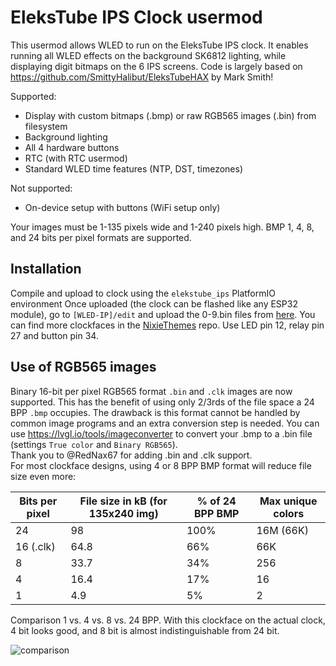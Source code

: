 # EleksTube IPS Clock usermod

This usermod allows WLED to run on the EleksTube IPS clock.
It enables running all WLED effects on the background SK6812 lighting, while displaying digit bitmaps on the 6 IPS screens.
Code is largely based on https://github.com/SmittyHalibut/EleksTubeHAX by Mark Smith!

Supported:
- Display with custom bitmaps (.bmp) or raw RGB565 images (.bin) from filesystem
- Background lighting
- All 4 hardware buttons
- RTC (with RTC usermod)
- Standard WLED time features (NTP, DST, timezones)

Not supported:
- On-device setup with buttons (WiFi setup only)

Your images must be 1-135 pixels wide and 1-240 pixels high.
BMP 1, 4, 8, and 24 bits per pixel formats are supported.

## Installation 

Compile and upload to clock using the `elekstube_ips` PlatformIO environment
Once uploaded (the clock can be flashed like any ESP32 module), go to `[WLED-IP]/edit` and upload the 0-9.bin files from [here](https://github.com/Aircoookie/NixieThemes/tree/master/themes/RealisticNixie/bin).
You can find more clockfaces in the [NixieThemes](https://github.com/Aircoookie/NixieThemes/) repo.
Use LED pin 12, relay pin 27 and button pin 34.

## Use of RGB565 images

Binary 16-bit per pixel RGB565 format `.bin` and `.clk` images are now supported. This has the benefit of using only 2/3rds of the file space a 24 BPP `.bmp` occupies.
The drawback is this format cannot be handled by common image programs and an extra conversion step is needed.
You can use https://lvgl.io/tools/imageconverter to convert your .bmp to a .bin file (settings `True color` and `Binary RGB565`).  
Thank you to @RedNax67 for adding .bin and .clk support.  
For most clockface designs, using 4 or 8 BPP BMP format will reduce file size even more:

| Bits per pixel | File size in kB (for 135x240 img) | % of 24 BPP BMP | Max unique colors
| --- | --- | --- | --- |
24 | 98 | 100% | 16M (66K)
16 (.clk) | 64.8 | 66% | 66K
8 | 33.7 | 34% | 256
4 | 16.4 | 17% | 16
1 | 4.9 | 5% | 2

Comparison 1 vs. 4 vs. 8 vs. 24 BPP. With this clockface on the actual clock, 4 bit looks good, and 8 bit is almost indistinguishable from 24 bit.

![comparison](https://user-images.githubusercontent.com/21045690/156899667-5b55ed9f-6e03-4066-b2aa-1260e9570369.png)
